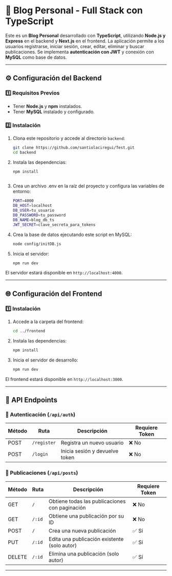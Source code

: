# 📖 Blog Personal - Full Stack con TypeScript

Este es un **Blog Personal** desarrollado con **TypeScript**, utilizando **Node.js y Express** en el backend y **Next.js** en el frontend. La aplicación permite a los usuarios registrarse, iniciar sesión, crear, editar, eliminar y buscar publicaciones. Se implementa **autenticación con JWT** y conexión con **MySQL** como base de datos.

---

## ⚙️ Configuración del Backend

### 1️⃣ Requisitos Previos

- Tener **Node.js** y **npm** instalados.
- Tener **MySQL** instalado y configurado.

### 2️⃣ Instalación

1. Clona este repositorio y accede al directorio `backend`:
   ```bash
   git clone https://github.com/santiolaciregui/Test.git
   cd backend

2.	Instala las dependencias:
    ```bash
    npm install
   

3.	Crea un archivo .env en la raíz del proyecto y configura las variables de entorno:
    ```bash
    PORT=4000
    DB_HOST=localhost
    DB_USER=tu_usuario
    DB_PASSWORD=tu_password
    DB_NAME=blog_db_ts
    JWT_SECRET=clave_secreta_para_tokens

4.	Crea la base de datos ejecutando este script en MySQL:
    ```bash
    node config/initDB.js

5.	Inicia el servidor:
    ```bash
    npm run dev

El servidor estará disponible en `http://localhost:4000`.

---

## 🌐 Configuración del Frontend

### 1️⃣ Instalación

1. Accede a la carpeta del frontend:
   ```bash
   cd ../frontend
   ```

2. Instala las dependencias:
   ```bash
   npm install
   ```

3. Inicia el servidor de desarrollo:
   ```bash
   npm run dev
   ```

El frontend estará disponible en `http://localhost:3000`.

---

## 🔌 API Endpoints

### 🔑 Autenticación (`/api/auth`)

| Método | Ruta       | Descripción                      | Requiere Token |
|--------|-----------|----------------------------------|---------------|
| POST   | `/register` | Registra un nuevo usuario      | ❌ No |
| POST   | `/login`    | Inicia sesión y devuelve token | ❌ No |

### 📝 Publicaciones (`/api/posts`)

| Método  | Ruta       | Descripción                            | Requiere Token |
|---------|-----------|----------------------------------------|---------------|
| GET     | `/`       | Obtiene todas las publicaciones con paginación | ❌ No |
| GET     | `/:id`    | Obtiene una publicación por su ID      | ❌ No |
| POST    | `/`       | Crea una nueva publicación            | ✅ Sí |
| PUT     | `/:id`    | Edita una publicación existente (solo autor) | ✅ Sí |
| DELETE  | `/:id`    | Elimina una publicación (solo autor)  | ✅ Sí |

---